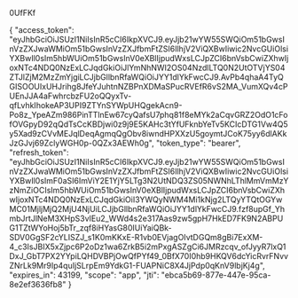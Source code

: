 
0UfFKf




{
    "access_token": "eyJhbGciOiJSUzI1NiIsInR5cCI6IkpXVCJ9.eyJjb21wYW55SWQiOm51bGwsInVzZXJwaWMiOm51bGwsInVzZXJfbmFtZSI6IlhjV2ViQXBwIiwic2NvcGUiOlsiYXBwIl0sIm5hbWUiOm51bGwsInV0eXBlIjpudWxsLCJpZCI6bnVsbCwiZXhwIjoxNTc4NDQ0NzExLCJqdGkiOiJlYmNhNWI2OS04NzdlLTQ0N2UtOTVjYS04ZTJlZjM2MzZmYjgiLCJjbGllbnRfaWQiOiJYY1dlYkFwcCJ9.AvPb4qhaA4TyQGISOOUIxUHJrihg8JfeYJuhtnNZBPnXDMaSPucRVEfR6vS2MA_VumXQv4cPUEnJJA4aFwhrcbzFU2oQQyxTv-qfLvhkIhokeAP3UPI9ZTYnSYWpUHQgekAcn9-Po8z_YpeAZm986PinTTlnEw67cyQafsU7phq81f8eMYk2aCqvGRZ2OdO1cFofOVGpyD92qQdTsCcKBDjwi0z9j9E5KAHc3tYfUFknbYeTv5KCIcDTG1Vw4Q5y5Xad9zCVvMEJqlDeqAgmqQgObv8iwndHPXXzU5goymtJCoK75yy6dlAKkJzGJvj69ZclyWGH0p-0QZx3AEWh0g",
    "token_type": "bearer",
    "refresh_token": "eyJhbGciOiJSUzI1NiIsInR5cCI6IkpXVCJ9.eyJjb21wYW55SWQiOm51bGwsInVzZXJwaWMiOm51bGwsInVzZXJfbmFtZSI6IlhjV2ViQXBwIiwic2NvcGUiOlsiYXBwIl0sImF0aSI6ImViY2E1YjY5LTg3N2UtNDQ3ZS05NWNhLThlMmVmMzYzNmZiOCIsIm5hbWUiOm51bGwsInV0eXBlIjpudWxsLCJpZCI6bnVsbCwiZXhwIjoxNTc4NDQ0NzExLCJqdGkiOiI3YWQyNWM4Mi1kNjg2LTQyYTQtOGYwMC01MjljMjQ2MjU4NjUiLCJjbGllbnRfaWQiOiJYY1dlYkFwcCJ9.fzf8upGf_YhmbJrtJlNeM3XHpS3vIEu2_WWd4s2e317Aas9zw5gpH7HkED7FK9N2ABPUG1TZtWYoHoj5bTr_zqf8iHYasG80IUiYaiQBk-SDV0GgSF2cYLISZJ_s1K0mKKxE-R1vb0EVjagOIvtDGQm8gBi7ExXM-4_c3IsJBIX5xZjpc6P2oDz1wa6ZrkB5i2mPxgASZgCi6JMRzcqv_ofJyyR7lxQ1DxJ_GbT7PX2YYpiLQHDVBPjOwQfPYf49_0BfX70I0hb9HKQV6dcYicRvrFNvvZNrLk9Mr9Ip4quIjSLrpEm9YdkG1-FUAPNiC8X4JjPdp0qKnV9lbjKj4g",
    "expires_in": 43199,
    "scope": "app",
    "jti": "ebca5b69-877e-447e-95ca-8e2ef3636fb8"
}